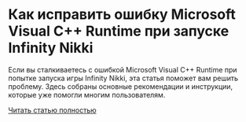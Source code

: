# Как исправить ошибку Microsoft Visual C++ Runtime при запуске Infinity Nikki



Если вы сталкиваетесь с ошибкой Microsoft Visual C++ Runtime при попытке запуска игры Infinity Nikki, эта статья поможет вам решить проблему. Здесь собраны основные рекомендации и инструкции, которые уже помогли многим пользователям.

[Читать статью полностью](https://xyberbara.com/gaming/infinity-nikki-microsoft-visual-c/)

